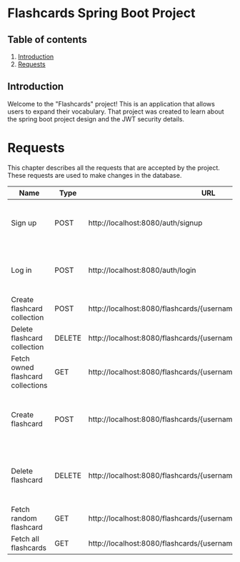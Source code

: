 # Flashcards Spring Boot Project

## Table of contents
1. [Introduction](#introduction)
2. [Requests](#requests)

## Introduction <a name="introduction"></a>
Welcome to the "Flashcards" project! This is an application that allows
users to expand their vocabulary. That project was created to learn
about the spring boot project design and the JWT security details.

# Requests <a name="requests"></a>
This chapter describes all the requests that are accepted by the project.
These requests are used to make changes in the database.

| Name                              | Type   | URL                                         | BODY                                                                                                                         |
|-----------------------------------|--------|---------------------------------------------|------------------------------------------------------------------------------------------------------------------------------|
| Sign up                           | POST   | http://localhost:8080/auth/signup           | {<br/>"userRole": "USER",<br/>"username": "uniqueUsername",<br/>"password": "cust0mP4ssw0rd"<br/>}                           |
| Log in                            | POST   | http://localhost:8080/auth/login            | {<br/>"userRole": "USER",<br/>"username": "uniqueUsername",<br/>"password": "cust0mP4ssw0rd"<br/>}                           |
| Create flashcard collection       | POST   | http://localhost:8080/flashcards/{username}/{collectionName} | {<br/>}                                                                                                                      |
| Delete flashcard collection       | DELETE | http://localhost:8080/flashcards/{username}/{collectionName} | {<br/>}                                                                                                                      | 
| Fetch owned flashcard collections | GET    | http://localhost:8080/flashcards/{username} | {<br/>}                                                                                                                      |
| Create flashcard                  | POST   | http://localhost:8080/flashcards/{username}/{collectionName}/create | {<br/>"wordType": "NOUN/VERB/ADJECTIVE/ADVERB",<br/>"englishWord": "englishMeaning",<br/>"polishWord": "polishMeaning"<br/>} |
| Delete flashcard                  | DELETE | http://localhost:8080/flashcards/{username}/{collectionName}/delete | {<br/>"wordType": "NOUN/VERB/ADJECTIVE/ADVERB",<br/>"englishWord": "englishMeaning",<br/>"polishWord": "polishMeaning"<br/>} |
| Fetch random flashcard            | GET    | http://localhost:8080/flashcards/{username}/{collectionName}/random | {<br/>} |
| Fetch all flashcards              | GET    | http://localhost:8080/flashcards/{username}/{collectionName}/all | {<br/>} |
